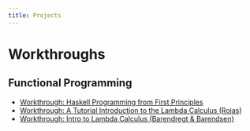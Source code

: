 ```yaml
---
title: Projects
---
```


# Workthroughs

## Functional Programming

- [Workthrough: Haskell Programming from First
  Principles](posts/workthrough-hpfp.html)
- [Workthrough: A Tutorial Introduction to the Lambda Calculus (Rojas)](
  posts/workthrough-lambda-calculus-rojas.html)
- [Workthrough: Intro to Lambda Calculus (Barendregt & Barendsen)](http://localhost:8000/posts/workthrough-lambda-calculus-barendregt-barendsen.html)
